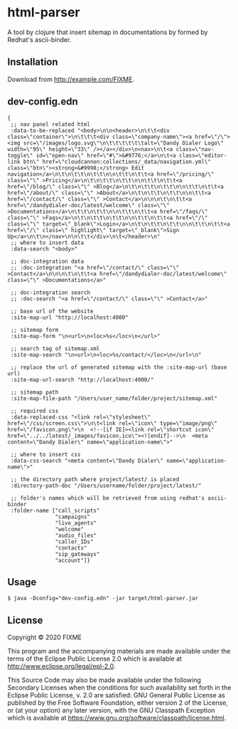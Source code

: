 # html-parser

A tool by clojure that insert sitemap in documentations by formed by Redhat's ascii-binder.
## Installation

Download from http://example.com/FIXME.

## dev-config.edn
 
    {
     ;; nav panel related html
     :data-to-be-replaced "<body>\n\n<header>\n\t\t<div class=\"container\">\n\t\t\t<div class=\"company-name\"><a href=\"/\"><img src=\"/images/logo.svg\"\n\t\t\t\t\t\talt=\"Dandy Dialer Logo\" width=\"95\" height=\"33\" /></a></div>\n<nav>\n\t<a class=\"nav-toggle\" id=\"open-nav\" href=\"#\">&#9776;</a>\n\t<a class=\"editor-link btn\" href=\"cloudcannon:collections/_data/navigation.yml\" class=\"btn\"><strong>&#9998;</strong> Edit navigation</a>\n\t\n\t\t\n\t\t\n\n\t\t\n\t\t<a href=\"/pricing/\" class=\"\" >Pricing</a>\n\t\n\t\t\n\t\t\n\n\t\t\n\t\t<a href=\"/blog/\" class=\"\" >Blog</a>\n\t\n\t\t\n\t\t\n\n\t\t\n\t\t<a href=\"/about/\" class=\"\" >About</a>\n\t\n\t\t\n\t\t\n\n\t\t<a href=\"/contact/\" class=\"\" >Contact</a>\n\n\n\t\n\t\t<a href=\"/dandydialer-doc/latest/welcome\" class=\"\" >Documentations</a>\n\t\t\n\t\t\n\n\t\t\n\t\t<a href=\"/faqs/\" class=\"\" >Faqs</a>\n\t\n\t\t\n\t\t\n\n\t\t\n\t\t<a href=\"/\" class=\"\" target=\"_blank\">Login</a>\n\t\n\t\t\n\t\t\n\n\t\t\n\t\t<a href=\"/\" class=\" highlight\" target=\"_blank\">Sign Up</a>\n\t\n</nav>\n\n\t\t</div>\n\t</header>\n"
     ;; where to insert data
     :data-search "<body>"
    
     ;; doc-integration data
     ;; :doc-integration "<a href=\"/contact/\" class=\"\" >Contact</a>\n\n\n\t\n\t\t<a href=\"/dandydialer-doc/latest/welcome\" class=\"\" >Documentations</a>"
    
     ;; doc-integration search
     ;; :doc-search "<a href=\"/contact/\" class=\"\" >Contact</a>"
    
     ;; base url of the website
     :site-map-url "http://localhost:4000"
    
     ;; sitemap form
     :site-map-form "\n<url>\n<loc>%s</loc>\n</url>"
    
     ;; search tag of sitemap.xml
     :site-map-search "\n<url>\n<loc>%s/contact/</loc>\n</url>\n"
    
     ;; replace the url of generated sitemap with the :site-map-url (base url)
     :site-map-url-search "http://localhost:4000/"
    
     ;; sitemap path
     :site-map-file-path "/Users/user_name/folder/project/sitemap.xml"
    
     ;; required css
     :data-replaced-css "<link rel=\"stylesheet\" href=\"/css/screen.css\">\n\t<link rel=\"icon\" type=\"image/png\" href=\"/favicon.png\">\n  <!--[if IE]><link rel=\"shortcut icon\" href=\"../../latest/_images/favicon.ico\"><![endif]-->\n  <meta content=\"Dandy Dialer\" name=\"application-name\">"
    
     ;; where to insert css
     :data-css-search "<meta content=\"Dandy Dialer\" name=\"application-name\">"
    
     ;; the directory path where project/latest/ is placed
     :directory-path-doc "/Users/username/folder/project/latest/"
    
     ;; folder's names which will be retrieved from using redhat's ascii-binder
     :folder-name ["call_scripts"
                   "campaigns"
                   "live_agents"
                   "welcome"
                   "audio_files"
                   "caller_IDs"
                   "contacts"
                   "sip_gateways"
                   "account"]}


## Usage

    $ java -Dconfig="dev-config.edn" -jar target/html-parser.jar

## License

Copyright © 2020 FIXME

This program and the accompanying materials are made available under the
terms of the Eclipse Public License 2.0 which is available at
http://www.eclipse.org/legal/epl-2.0.

This Source Code may also be made available under the following Secondary
Licenses when the conditions for such availability set forth in the Eclipse
Public License, v. 2.0 are satisfied: GNU General Public License as published by
the Free Software Foundation, either version 2 of the License, or (at your
option) any later version, with the GNU Classpath Exception which is available
at https://www.gnu.org/software/classpath/license.html.
